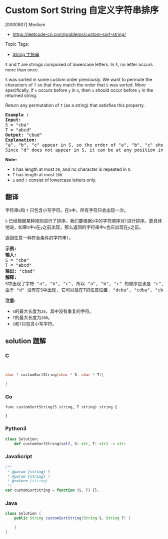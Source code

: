 # Custom Sort String 自定义字符串排序

[0000807] Medium

- https://leetcode-cn.com/problems/custom-sort-string/

Topic Tags:

- [String 字符串](https://leetcode-cn.com/tag/string/)

`S` and `T` are strings composed of lowercase letters. In `S`, no letter occurs more than once.

`S` was sorted in some custom order previously. We want to permute the characters of `T` so that they match the order that `S` was sorted. More specifically, if `x` occurs before `y` in `S`, then `x` should occur before `y` in the returned string.

Return any permutation of `T` (as a string) that satisfies this property.

<pre><strong>Example :</strong>
<strong>Input:</strong> 
S = "cba"
T = "abcd"
<strong>Output:</strong> "cbad"
<strong>Explanation:</strong> 
"a", "b", "c" appear in S, so the order of "a", "b", "c" should be "c", "b", and "a". 
Since "d" does not appear in S, it can be at any position in T. "dcba", "cdba", "cbda" are also valid outputs.
</pre>

**Note:**

- `S` has length at most `26`, and no character is repeated in `S`.
- `T` has length at most `200`.
- `S` and `T` consist of lowercase letters only.

## 翻译

字符串`S`和 `T` 只包含小写字符。在`S`中，所有字符只会出现一次。

`S` 已经根据某种规则进行了排序。我们要根据`S`中的字符顺序对`T`进行排序。更具体地说，如果`S`中`x`在`y`之前出现，那么返回的字符串中`x`也应出现在`y`之前。

返回任意一种符合条件的字符串`T`。

<pre><strong>示例:</strong>
<strong>输入:</strong>
S = "cba"
T = "abcd"
<strong>输出:</strong> "cbad"
<strong>解释:</strong> 
S中出现了字符 "a", "b", "c", 所以 "a", "b", "c" 的顺序应该是 "c", "b", "a". 
由于 "d" 没有在S中出现, 它可以放在T的任意位置. "dcba", "cdba", "cbda" 都是合法的输出。
</pre>

**注意:**

- `S`的最大长度为`26`，其中没有重复的字符。
- `T`的最大长度为`200`。
- `S`和`T`只包含小写字符。

## solution 题解

### C

```c


char * customSortString(char * S, char * T){

}


```

### Go

```golang
func customSortString(S string, T string) string {

}
```

### Python3

```python
class Solution:
    def customSortString(self, S: str, T: str) -> str:

```

### JavaScript

```javascript
/**
 * @param {string} S
 * @param {string} T
 * @return {string}
 */
var customSortString = function (S, T) {};
```

### Java

```java
class Solution {
    public String customSortString(String S, String T) {

    }
}
```
